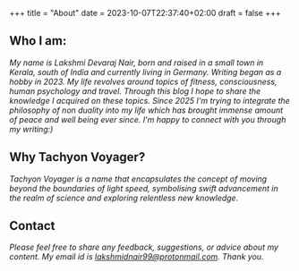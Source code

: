 +++
title = "About"
date = 2023-10-07T22:37:40+02:00
draft = false
+++



## Who I am:
_My name is Lakshmi Devaraj Nair, born and raised in a small town in Kerala, south of India and currently living in Germany. Writing began as a hobby in 2023. My life revolves around topics of fitness, consciousness, human psychology and travel. Through this blog I hope to share the knowledge I acquired on these topics. Since 2025 I'm trying to integrate the philosophy of non duality into my life which has brought immense amount of peace and well being ever since. I'm happy to connect with you through my writing:)_

## Why Tachyon Voyager?
_Tachyon Voyager is a name that encapsulates the concept of moving beyond the boundaries of light speed, symbolising swift advancement in the realm of science and exploring relentless new knowledge._

## Contact
_Please feel free to share any feedback, suggestions, or advice about my content. My email id is lakshmidnair99@protonmail.com. Thank you._
